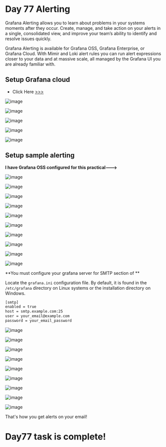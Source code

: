 # Day 77 Alerting

Grafana Alerting allows you to learn about problems in your systems moments after they occur. Create, manage, and take action on your alerts in a single, consolidated view, and improve your team’s ability to identify and resolve issues quickly.

Grafana Alerting is available for Grafana OSS, Grafana Enterprise, or Grafana Cloud. With Mimir and Loki alert rules you can run alert expressions closer to your data and at massive scale, all managed by the Grafana UI you are already familiar with.

## Setup Grafana cloud

- Click Here [>>>](https://grafana.com/products/cloud/)

![image](https://github.com/Chaitannyaa/90DaysOfDevOps/assets/117350787/56b2b892-2135-4047-bd67-5dedb63cc4d2)

![image](https://github.com/Chaitannyaa/90DaysOfDevOps/assets/117350787/48464aa4-451e-42f6-92d1-7340986dc71b)

![image](https://github.com/Chaitannyaa/90DaysOfDevOps/assets/117350787/5ab89c02-b868-48b8-817f-f9a70394c7f7)

![image](https://github.com/Chaitannyaa/90DaysOfDevOps/assets/117350787/ccdbb5c3-f9e5-49a2-b474-f12024b46c0a)

![image](https://github.com/Chaitannyaa/90DaysOfDevOps/assets/117350787/8483c70d-fa59-4fbd-8d1e-464e300b1208)

## Setup sample alerting 

**I have Grafana OSS configured for this practical--->**

![image](https://github.com/Chaitannyaa/90DaysOfDevOps/assets/117350787/24d87814-b0b1-4b26-b58a-9398f52e93ee)

![image](https://github.com/Chaitannyaa/90DaysOfDevOps/assets/117350787/591f975e-d63b-450c-9f70-df763e993782)

![image](https://github.com/Chaitannyaa/90DaysOfDevOps/assets/117350787/4801d604-97b6-489c-9a27-7876c4a93e39)

![image](https://github.com/Chaitannyaa/90DaysOfDevOps/assets/117350787/b95287fe-5a0f-488c-a505-f92ac7956d38)

![image](https://github.com/Chaitannyaa/90DaysOfDevOps/assets/117350787/4e37efc4-f492-4bea-b893-c5624a0e0062)

![image](https://github.com/Chaitannyaa/90DaysOfDevOps/assets/117350787/8bbc8916-0f98-4b7f-9148-b41c1bf8eee1)

![image](https://github.com/Chaitannyaa/90DaysOfDevOps/assets/117350787/f3ecfcf5-ca80-437a-81c0-63a562584073)

![image](https://github.com/Chaitannyaa/90DaysOfDevOps/assets/117350787/203649c1-a33c-48aa-9c86-63cf3b275ca3)

![image](https://github.com/Chaitannyaa/90DaysOfDevOps/assets/117350787/2b583b2b-26ed-4409-abf6-99283583ee43)

![image](https://github.com/Chaitannyaa/90DaysOfDevOps/assets/117350787/91527ad2-2aae-4432-a24f-e252d2f1ebcc)

**You  must configure your grafana server for SMTP section of **

Locate the `grafana.ini` configuration file. By default, it is found in the `/etc/grafana` directory on Linux systems or the installation directory on Windows.

```sh
[smtp]
enabled = true
host = smtp.example.com:25
user = your_email@example.com
password = your_email_password
```
![image](https://github.com/Chaitannyaa/90DaysOfDevOps/assets/117350787/f100d95f-a471-4067-b5ac-c3444edb9e56)

![image](https://github.com/Chaitannyaa/90DaysOfDevOps/assets/117350787/48c80e32-3671-43d3-834b-3b9ca78fba98)

![image](https://github.com/Chaitannyaa/90DaysOfDevOps/assets/117350787/59c29f1f-5f80-49d0-b0ec-4b2abefc56c1)

![image](https://github.com/Chaitannyaa/90DaysOfDevOps/assets/117350787/e1987fca-25a8-4b45-9f18-08efffe088ef)

![image](https://github.com/Chaitannyaa/90DaysOfDevOps/assets/117350787/f99cde69-61dc-4a74-a5f4-2e083338e407)

![image](https://github.com/Chaitannyaa/90DaysOfDevOps/assets/117350787/67a214fb-8cf3-434a-84ba-dc5f508e34d8)

![image](https://github.com/Chaitannyaa/90DaysOfDevOps/assets/117350787/960e4a33-176b-472a-8e5a-958b66d5ffc2)

![image](https://github.com/Chaitannyaa/90DaysOfDevOps/assets/117350787/6d6cc2ea-2136-40d2-8ea4-0661a6c16f59)

![image](https://github.com/Chaitannyaa/90DaysOfDevOps/assets/117350787/cf8db6a3-51c6-4da8-ae83-9675d36c75c7)

That's how you get alerts on your email!

# Day77 task is complete!















